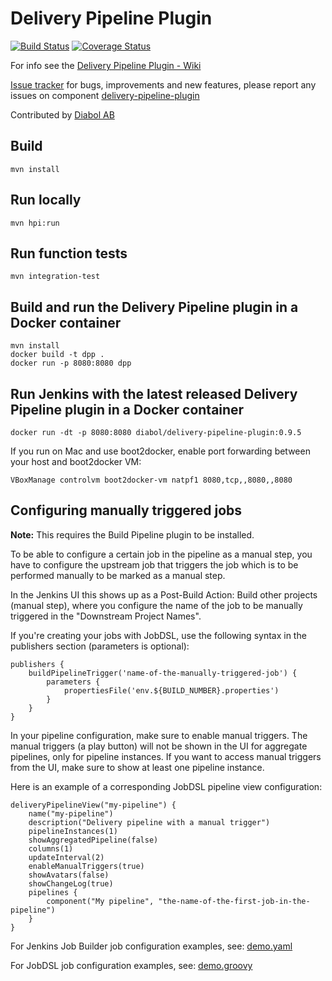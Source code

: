 Delivery Pipeline Plugin
========================

[![Build Status](https://travis-ci.org/Diabol/delivery-pipeline-plugin.png)](https://travis-ci.org/Diabol/delivery-pipeline-plugin)
[![Coverage Status](https://coveralls.io/repos/Diabol/delivery-pipeline-plugin/badge.png?branch=master)](https://coveralls.io/r/Diabol/delivery-pipeline-plugin?branch=master)

For info see the [Delivery Pipeline Plugin - Wiki](https://wiki.jenkins-ci.org/display/JENKINS/Delivery+Pipeline+Plugin)

[Issue tracker](https://issues.jenkins-ci.org/secure/IssueNavigator.jspa?mode=hide&reset=true&jqlQuery=project+%3D+JENKINS+AND+status+in+%28Open%2C+%22In+Progress%22%2C+Reopened%29+AND+component+%3D+%27delivery-pipeline-plugin%27) for bugs, improvements and new features, please report any issues on component [delivery-pipeline-plugin](https://issues.jenkins-ci.org/browse/JENKINS/component/18134)

Contributed by [Diabol AB](http://www.diabol.se)

Build
---

    mvn install

Run locally
---
    mvn hpi:run

Run function tests
---
    mvn integration-test

Build and run the Delivery Pipeline plugin in a Docker container
----
    mvn install
    docker build -t dpp .
    docker run -p 8080:8080 dpp

Run Jenkins with the latest released Delivery Pipeline plugin in a Docker container
---
	docker run -dt -p 8080:8080 diabol/delivery-pipeline-plugin:0.9.5

If you run on Mac and use boot2docker, enable port forwarding between your host and boot2docker VM:

    VBoxManage controlvm boot2docker-vm natpf1 8080,tcp,,8080,,8080

Configuring manually triggered jobs
----
**Note:** This requires the Build Pipeline plugin to be installed.

To be able to configure a certain job in the pipeline as a manual step, you have to configure the upstream job that triggers the job which is to be performed manually to be marked as a manual step.

In the Jenkins UI this shows up as a Post-Build Action: Build other projects (manual step), where you configure the name of the job to be manually triggered in the "Downstream Project Names".

If you're creating your jobs with JobDSL, use the following syntax in the publishers section (parameters is optional):

    publishers {
        buildPipelineTrigger('name-of-the-manually-triggered-job') {
            parameters {
                propertiesFile('env.${BUILD_NUMBER}.properties')
            }
        }
    }

In your pipeline configuration, make sure to enable manual triggers. The manual triggers (a play button) will not be shown in the UI for aggregate pipelines, only for pipeline instances. If you want to access manual triggers from the UI, make sure to show at least one pipeline instance.

Here is an example of a corresponding JobDSL pipeline view configuration: 

    deliveryPipelineView("my-pipeline") {
        name("my-pipeline")
        description("Delivery pipeline with a manual trigger")
        pipelineInstances(1)
        showAggregatedPipeline(false)
        columns(1)
        updateInterval(2)
        enableManualTriggers(true)
        showAvatars(false)
        showChangeLog(true)
        pipelines {
            component("My pipeline", "the-name-of-the-first-job-in-the-pipeline")
        }
    }

For Jenkins Job Builder job configuration examples, see: [demo.yaml](https://github.com/Diabol/delivery-pipeline-plugin/blob/master/examples/demo.yaml)

For JobDSL job configuration examples, see: [demo.groovy](https://github.com/Diabol/delivery-pipeline-plugin/blob/master/examples/demo.groovy)
